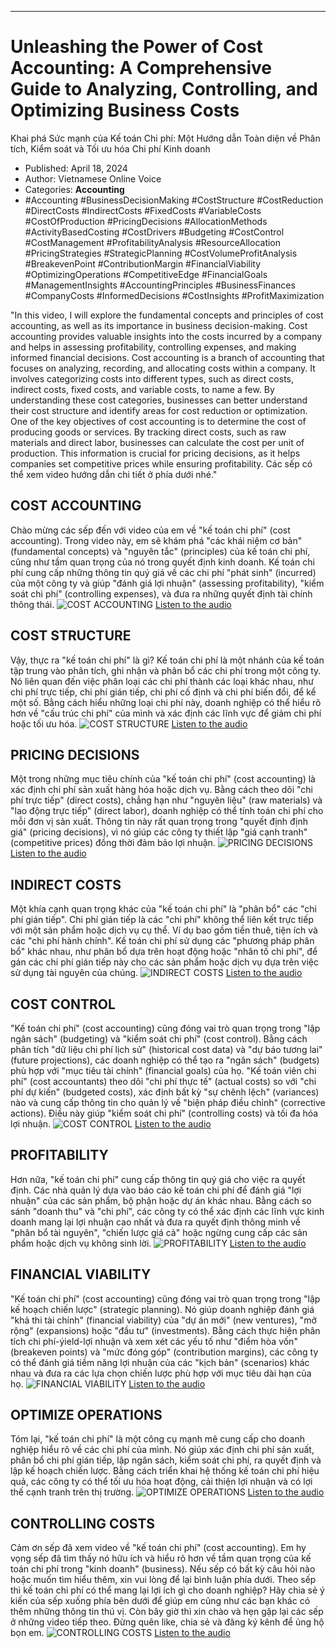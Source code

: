 
---

# Unleashing the Power of Cost Accounting: A Comprehensive Guide to Analyzing, Controlling, and Optimizing Business Costs
Khai phá Sức mạnh của Kế toán Chi phí: Một Hướng dẫn Toàn diện về Phân tích, Kiểm soát và Tối ưu hóa Chi phí Kinh doanh

- Published: April 18, 2024
- Author: Vietnamese Online Voice
- Categories: **Accounting**
- #Accounting #BusinessDecisionMaking #CostStructure #CostReduction #DirectCosts #IndirectCosts #FixedCosts #VariableCosts #CostOfProduction #PricingDecisions #AllocationMethods #ActivityBasedCosting #CostDrivers #Budgeting #CostControl #CostManagement #ProfitabilityAnalysis #ResourceAllocation #PricingStrategies #StrategicPlanning #CostVolumeProfitAnalysis #BreakevenPoint #ContributionMargin #FinancialViability #OptimizingOperations #CompetitiveEdge #FinancialGoals #ManagementInsights #AccountingPrinciples #BusinessFinances #CompanyCosts #InformedDecisions #CostInsights #ProfitMaximization

"In this video, I will explore the fundamental concepts and principles of cost accounting, as well as its importance in business decision-making. Cost accounting provides valuable insights into the costs incurred by a company and helps in assessing profitability, controlling expenses, and making informed financial decisions. Cost accounting is a branch of accounting that focuses on analyzing, recording, and allocating costs within a company. It involves categorizing costs into different types, such as direct costs, indirect costs, fixed costs, and variable costs, to name a few. By understanding these cost categories, businesses can better understand their cost structure and identify areas for cost reduction or optimization. One of the key objectives of cost accounting is to determine the cost of producing goods or services. By tracking direct costs, such as raw materials and direct labor, businesses can calculate the cost per unit of production. This information is crucial for pricing decisions, as it helps companies set competitive prices while ensuring profitability. Các sếp có thể xem video hướng dẫn chi tiết ở phía dưới nhé."


## COST ACCOUNTING

Chào mừng các sếp đến với video của em về "kế toán chi phí" (cost accounting). Trong video này, em sẽ khám phá "các khái niệm cơ bản" (fundamental concepts) và "nguyên tắc" (principles) của kế toán chi phí, cũng như tầm quan trọng của nó trong quyết định kinh doanh. Kế toán chi phí cung cấp những thông tin quý giá về các chi phí "phát sinh" (incurred) của một công ty và giúp "đánh giá lợi nhuận" (assessing profitability), "kiểm soát chi phí" (controlling expenses), và đưa ra những quyết định tài chính thông thái.
![COST ACCOUNTING](https://http-archiver-apis-production-80.schnworks.com/storage/images/transitions/2024-04-18/transition--5525398746-Montserrat-SemiBold-1A237E.jpg)
[Listen to the audio](https://http-archiver-apis-production-80.schnworks.com/storage/audio/file-17945892202.mp3)



## COST STRUCTURE

Vậy, thực ra "kế toán chi phí" là gì? Kế toán chi phí là một nhánh của kế toán tập trung vào phân tích, ghi nhận và phân bổ các chi phí trong một công ty. Nó liên quan đến việc phân loại các chi phí thành các loại khác nhau, như chi phí trực tiếp, chi phí gián tiếp, chi phí cố định và chi phí biến đổi, để kể một số. Bằng cách hiểu những loại chi phí này, doanh nghiệp có thể hiểu rõ hơn về "cấu trúc chi phí" của mình và xác định các lĩnh vực để giảm chi phí hoặc tối ưu hóa.
![COST STRUCTURE](https://http-archiver-apis-production-80.schnworks.com/storage/images/transitions/2024-04-18/transition--14160890269-Montserrat-Bold-7B1FA2.jpg)
[Listen to the audio](https://http-archiver-apis-production-80.schnworks.com/storage/audio/file-1744603226.mp3)



## PRICING DECISIONS

Một trong những mục tiêu chính của "kế toán chi phí" (cost accounting) là xác định chi phí sản xuất hàng hóa hoặc dịch vụ. Bằng cách theo dõi "chi phí trực tiếp" (direct costs), chẳng hạn như "nguyên liệu" (raw materials) và "lao động trực tiếp" (direct labor), doanh nghiệp có thể tính toán chi phí cho mỗi đơn vị sản xuất. Thông tin này rất quan trọng trong "quyết định định giá" (pricing decisions), vì nó giúp các công ty thiết lập "giá cạnh tranh" (competitive prices) đồng thời đảm bảo lợi nhuận.
![PRICING DECISIONS](https://http-archiver-apis-production-80.schnworks.com/storage/images/transitions/2024-04-18/transition-30519901815-Montserrat-Thin-880E4F.jpg)
[Listen to the audio](https://http-archiver-apis-production-80.schnworks.com/storage/audio/file-3222548713.mp3)



## INDIRECT COSTS

Một khía cạnh quan trọng khác của "kế toán chi phí" là "phân bổ" các "chi phí gián tiếp". Chi phí gián tiếp là các "chi phí" không thể liên kết trực tiếp với một sản phẩm hoặc dịch vụ cụ thể. Ví dụ bao gồm tiền thuê, tiện ích và các "chi phí hành chính". Kế toán chi phí sử dụng các "phương pháp phân bổ" khác nhau, như phân bổ dựa trên hoạt động hoặc "nhân tố chi phí", để gán các chi phí gián tiếp này cho các sản phẩm hoặc dịch vụ dựa trên việc sử dụng tài nguyên của chúng.
![INDIRECT COSTS](https://http-archiver-apis-production-80.schnworks.com/storage/images/transitions/2024-04-18/transition--14029872567-Montserrat-Medium-673AB7.jpg)
[Listen to the audio](https://http-archiver-apis-production-80.schnworks.com/storage/audio/file-16361572802.mp3)



## COST CONTROL

"Kế toán chi phí" (cost accounting) cũng đóng vai trò quan trọng trong "lập ngân sách" (budgeting) và "kiểm soát chi phí" (cost control). Bằng cách phân tích "dữ liệu chi phí lịch sử" (historical cost data) và "dự báo tương lai" (future projections), các doanh nghiệp có thể tạo ra "ngân sách" (budgets) phù hợp với "mục tiêu tài chính" (financial goals) của họ. "Kế toán viên chi phí" (cost accountants) theo dõi "chi phí thực tế" (actual costs) so với "chi phí dự kiến" (budgeted costs), xác định bất kỳ "sự chênh lệch" (variances) nào và cung cấp thông tin cho quản lý về "biện pháp điều chỉnh" (corrective actions). Điều này giúp "kiểm soát chi phí" (controlling costs) và tối đa hóa lợi nhuận.
![COST CONTROL](https://http-archiver-apis-production-80.schnworks.com/storage/images/transitions/2024-04-18/transition--34079229321-Montserrat-SemiBold-512DA8.jpg)
[Listen to the audio](https://http-archiver-apis-production-80.schnworks.com/storage/audio/file-21087425276.mp3)



## PROFITABILITY

Hơn nữa, "kế toán chi phí" cung cấp thông tin quý giá cho việc ra quyết định. Các nhà quản lý dựa vào báo cáo kế toán chi phí để đánh giá "lợi nhuận" của các sản phẩm, bộ phận hoặc dự án khác nhau. Bằng cách so sánh "doanh thu" và "chi phí", các công ty có thể xác định các lĩnh vực kinh doanh mang lại lợi nhuận cao nhất và đưa ra quyết định thông minh về "phân bổ tài nguyên", "chiến lược giá cả" hoặc ngừng cung cấp các sản phẩm hoặc dịch vụ không sinh lời.
![PROFITABILITY](https://http-archiver-apis-production-80.schnworks.com/storage/images/transitions/2024-04-18/transition--11823666132-Montserrat-Thin-4A148C.jpg)
[Listen to the audio](https://http-archiver-apis-production-80.schnworks.com/storage/audio/file-9095262892.mp3)



## FINANCIAL VIABILITY

"Kế toán chi phí" (cost accounting) cũng đóng vai trò quan trọng trong "lập kế hoạch chiến lược" (strategic planning). Nó giúp doanh nghiệp đánh giá "khả thi tài chính" (financial viability) của "dự án mới" (new ventures), "mở rộng" (expansions) hoặc "đầu tư" (investments). Bằng cách thực hiện phân tích chi phí-ýield-lợi nhuận và xem xét các yếu tố như "điểm hòa vốn" (breakeven points) và "mức đóng góp" (contribution margins), các công ty có thể đánh giá tiềm năng lợi nhuận của các "kịch bản" (scenarios) khác nhau và đưa ra các lựa chọn chiến lược phù hợp với mục tiêu dài hạn của họ.
![FINANCIAL VIABILITY](https://http-archiver-apis-production-80.schnworks.com/storage/images/transitions/2024-04-18/transition--9086965630-Montserrat-Bold-004895.jpg)
[Listen to the audio](https://http-archiver-apis-production-80.schnworks.com/storage/audio/file-11527054814.mp3)



## OPTIMIZE OPERATIONS

Tóm lại, "kế toán chi phí" là một công cụ mạnh mẽ cung cấp cho doanh nghiệp hiểu rõ về các chi phí của mình. Nó giúp xác định chi phí sản xuất, phân bổ chi phí gián tiếp, lập ngân sách, kiểm soát chi phí, ra quyết định và lập kế hoạch chiến lược. Bằng cách triển khai hệ thống kế toán chi phí hiệu quả, các công ty có thể tối ưu hóa hoạt động, cải thiện lợi nhuận và có lợi thế cạnh tranh trên thị trường.
![OPTIMIZE OPERATIONS](https://http-archiver-apis-production-80.schnworks.com/storage/images/transitions/2024-04-18/transition--34534269066-Montserrat-Thin-4A148C.jpg)
[Listen to the audio](https://http-archiver-apis-production-80.schnworks.com/storage/audio/file-7445282262.mp3)



## CONTROLLING COSTS

Cảm ơn sếp đã xem video về "kế toán chi phí" (cost accounting). Em hy vọng sếp đã tìm thấy nó hữu ích và hiểu rõ hơn về tầm quan trọng của kế toán chi phí trong "kinh doanh" (business). Nếu sếp có bất kỳ câu hỏi nào hoặc muốn tìm hiểu thêm, xin vui lòng để lại bình luận phía dưới. Theo sếp thì kế toán chi phí có thể mang lại lợi ích gì cho doanh nghiệp? Hãy chia sẻ ý kiến của sếp xuống phía bên dưới để giúp em cũng như các bạn khác có thêm những thông tin thú vị. Còn bây giờ thì xin chào và hẹn gặp lại các sếp ở những video tiếp theo. Đừng quên like, chia sẻ và đăng ký kênh để ủng hộ bọn em.
![CONTROLLING COSTS](https://http-archiver-apis-production-80.schnworks.com/storage/images/transitions/2024-04-18/transition--3409997194-Montserrat-Black-303F9F.jpg)
[Listen to the audio](https://http-archiver-apis-production-80.schnworks.com/storage/audio/file-37005943108.mp3)

